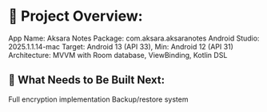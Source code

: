 # 🎯 Project Overview:

App Name: Aksara Notes
Package: com.aksara.aksaranotes
Android Studio: 2025.1.1.14-mac
Target: Android 13 (API 33), Min: Android 12 (API 31)
Architecture: MVVM with Room database, ViewBinding, Kotlin DSL

## 🚧 What Needs to Be Built Next:

Full encryption implementation
Backup/restore system
